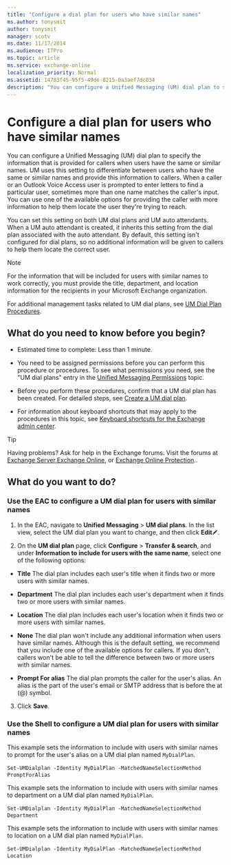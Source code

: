 ```yaml
---
title: "Configure a dial plan for users who have similar names"
ms.author: tonysmit
author: tonysmit
manager: scotv
ms.date: 11/17/2014
ms.audience: ITPro
ms.topic: article
ms.service: exchange-online
localization_priority: Normal
ms.assetid: 14783f45-95f5-49de-8215-0a3aef7dc034
description: "You can configure a Unified Messaging (UM) dial plan to specify the information that is provided for callers when users have the same or similar names. UM uses this setting to differentiate between users who have the same or similar names and provide this information to callers. When a caller or an Outlook Voice Access user is prompted to enter letters to find a particular user, sometimes more than one name matches the caller's input. You can use one of the available options for providing the caller with more information to help them locate the user they're trying to reach."
---
```


# Configure a dial plan for users who have similar names

You can configure a Unified Messaging (UM) dial plan to specify the information that is provided for callers when users have the same or similar names. UM uses this setting to differentiate between users who have the same or similar names and provide this information to callers. When a caller or an Outlook Voice Access user is prompted to enter letters to find a particular user, sometimes more than one name matches the caller's input. You can use one of the available options for providing the caller with more information to help them locate the user they're trying to reach.
  
You can set this setting on both UM dial plans and UM auto attendants. When a UM auto attendant is created, it inherits this setting from the dial plan associated with the auto attendant. By default, this setting isn't configured for dial plans, so no additional information will be given to callers to help them locate the correct user.
  
> [!NOTE]
> For the information that will be included for users with similar names to work correctly, you must provide the title, department, and location information for the recipients in your Microsoft Exchange organization. 
  
For additional management tasks related to UM dial plans, see [UM Dial Plan Procedures](http://technet.microsoft.com/library/1bda77c8-c4e2-4ae0-a001-76ae029bf843.aspx).
  
## What do you need to know before you begin?

- Estimated time to complete: Less than 1 minute.
    
- You need to be assigned permissions before you can perform this procedure or procedures. To see what permissions you need, see the "UM dial plans" entry in the [Unified Messaging Permissions](http://technet.microsoft.com/library/d326c3bc-8f33-434a-bf02-a83cc26a5498.aspx) topic. 
    
- Before you perform these procedures, confirm that a UM dial plan has been created. For detailed steps, see [Create a UM dial plan](create-um-dial-plan.md).
    
- For information about keyboard shortcuts that may apply to the procedures in this topic, see [Keyboard shortcuts for the Exchange admin center](../../accessibility/keyboard-shortcuts-in-admin-center.md).
    
> [!TIP]
> Having problems? Ask for help in the Exchange forums. Visit the forums at [Exchange Server](https://go.microsoft.com/fwlink/p/?linkId=60612),[Exchange Online](https://go.microsoft.com/fwlink/p/?linkId=267542), or [Exchange Online Protection](https://go.microsoft.com/fwlink/p/?linkId=285351).. 
  
## What do you want to do?

### Use the EAC to configure a UM dial plan for users with similar names

1. In the EAC, navigate to **Unified Messaging** \> **UM dial plans**. In the list view, select the UM dial plan you want to change, and then click **Edit**![Edit icon](../../media/ITPro_EAC_EditIcon.gif).
    
2. On the **UM dial plan** page, click **Configure** \> **Transfer & search**, and under **Information to include for users with the same name**, select one of the following options:
    
  - **Title** The dial plan includes each user's title when it finds two or more users with similar names. 
    
  - **Department** The dial plan includes each user's department when it finds two or more users with similar names. 
    
  - **Location** The dial plan includes each user's location when it finds two or more users with similar names. 
    
  - **None** The dial plan won't include any additional information when users have similar names. Although this is the default setting, we recommend that you include one of the available options for callers. If you don't, callers won't be able to tell the difference between two or more users with similar names. 
    
  - **Prompt For alias** The dial plan prompts the caller for the user's alias. An alias is the part of the user's email or SMTP address that is before the at (@) symbol. 
    
3. Click **Save**.
    
### Use the Shell to configure a UM dial plan for users with similar names

This example sets the information to include with users with similar names to prompt for the user's alias on a UM dial plan named  `MyDialPlan`.
  
```
Set-UMDialplan -Identity MyDialPlan -MatchedNameSelectionMethod PromptForAlias
```

This example sets the information to include with users with similar names to department on a UM dial plan named  `MyDialPlan`.
  
```
Set-UMDialplan -Identity MyDialPlan -MatchedNameSelectionMethod Department
```

This example sets the information to include with users with similar names to location on a UM dial plan named  `MyDialPlan`.
  
```
Set-UMDialplan -Identity MyDialPlan -MatchedNameSelectionMethod Location
```


